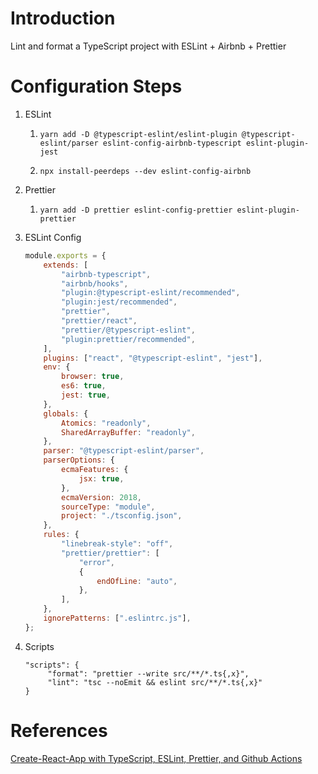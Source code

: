 # Introduction

Lint and format a TypeScript project with ESLint + Airbnb + Prettier

# Configuration Steps

1. ESLint

    1. `yarn add -D @typescript-eslint/eslint-plugin @typescript-eslint/parser eslint-config-airbnb-typescript eslint-plugin-jest`

    2. `npx install-peerdeps --dev eslint-config-airbnb`

2. Prettier
    1. `yarn add -D prettier eslint-config-prettier eslint-plugin-prettier`
3. ESLint Config
    ```javascript
    module.exports = {
        extends: [
            "airbnb-typescript",
            "airbnb/hooks",
            "plugin:@typescript-eslint/recommended",
            "plugin:jest/recommended",
            "prettier",
            "prettier/react",
            "prettier/@typescript-eslint",
            "plugin:prettier/recommended",
        ],
        plugins: ["react", "@typescript-eslint", "jest"],
        env: {
            browser: true,
            es6: true,
            jest: true,
        },
        globals: {
            Atomics: "readonly",
            SharedArrayBuffer: "readonly",
        },
        parser: "@typescript-eslint/parser",
        parserOptions: {
            ecmaFeatures: {
                jsx: true,
            },
            ecmaVersion: 2018,
            sourceType: "module",
            project: "./tsconfig.json",
        },
        rules: {
            "linebreak-style": "off",
            "prettier/prettier": [
                "error",
                {
                    endOfLine: "auto",
                },
            ],
        },
        ignorePatterns: [".eslintrc.js"],
    };
    ```
4. Scripts
    ```
    "scripts": {
         "format": "prettier --write src/**/*.ts{,x}",
         "lint": "tsc --noEmit && eslint src/**/*.ts{,x}"
    }
    ```

# References

[Create-React-App with TypeScript, ESLint, Prettier, and Github Actions](https://medium.com/@brygrill/create-react-app-with-typescript-eslint-prettier-and-github-actions-f3ce6a571c97)
